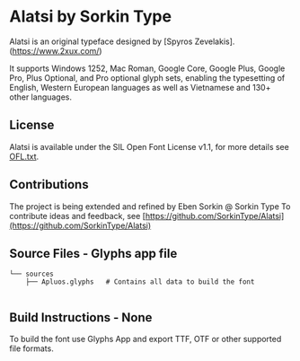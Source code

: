 Alatsi by Sorkin Type
===========================

Alatsi is an original typeface designed by [Spyros Zevelakis].(https://www.2xux.com/)

It supports Windows 1252, Mac Roman, Google Core, Google Plus, Google Pro, Plus Optional, and Pro optional glyph sets, enabling the typesetting of English, Western European languages as well as Vietnamese and 130+ other languages.

License
-------

Alatsi is available under the SIL Open Font License v1.1, for more details see [OFL.txt](OFL.txt).

Contributions
-------------

The project is being extended and refined by Eben Sorkin @ Sorkin Type
To contribute ideas and feedback, see [https://github.com/SorkinType/Alatsi](https://github.com/SorkinType/Alatsi)


Source Files - Glyphs app file
------------

```
└── sources
    ├── Apluos.glyphs	# Contains all data to build the font


```

Build Instructions - None
------------------

To build the font use Glyphs App and export TTF, OTF or other supported file formats.
